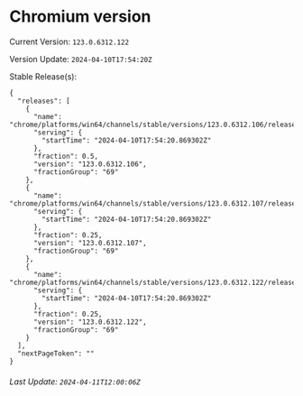 # Chromium version

Current Version: `123.0.6312.122`

Version Update: `2024-04-10T17:54:20Z`

Stable Release(s):
```
{
  "releases": [
    {
      "name": "chrome/platforms/win64/channels/stable/versions/123.0.6312.106/releases/1712771660",
      "serving": {
        "startTime": "2024-04-10T17:54:20.869302Z"
      },
      "fraction": 0.5,
      "version": "123.0.6312.106",
      "fractionGroup": "69"
    },
    {
      "name": "chrome/platforms/win64/channels/stable/versions/123.0.6312.107/releases/1712771660",
      "serving": {
        "startTime": "2024-04-10T17:54:20.869302Z"
      },
      "fraction": 0.25,
      "version": "123.0.6312.107",
      "fractionGroup": "69"
    },
    {
      "name": "chrome/platforms/win64/channels/stable/versions/123.0.6312.122/releases/1712771660",
      "serving": {
        "startTime": "2024-04-10T17:54:20.869302Z"
      },
      "fraction": 0.25,
      "version": "123.0.6312.122",
      "fractionGroup": "69"
    }
  ],
  "nextPageToken": ""
}
```

###### Last Update: `2024-04-11T12:00:06Z`
        